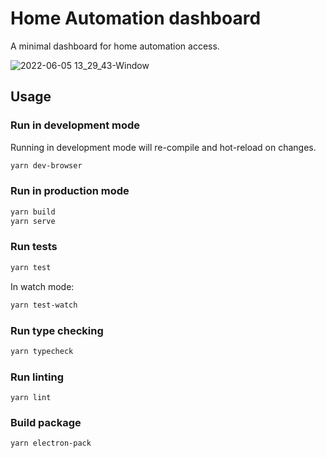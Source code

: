 # Home Automation dashboard

A minimal dashboard for home automation access.

![2022-06-05 13_29_43-Window](https://user-images.githubusercontent.com/22929669/172033796-f71ea3c8-4af2-47f6-af83-8f586b38e2d6.png)

## Usage

### Run in development mode

Running in development mode will re-compile and hot-reload on changes.

```bash
yarn dev-browser
```

### Run in production mode

```bash
yarn build
yarn serve
```

### Run tests

```bash
yarn test
```

In watch mode:

```bash
yarn test-watch
```

### Run type checking

```bash
yarn typecheck
```

### Run linting

```
yarn lint
```

### Build package

```
yarn electron-pack
```